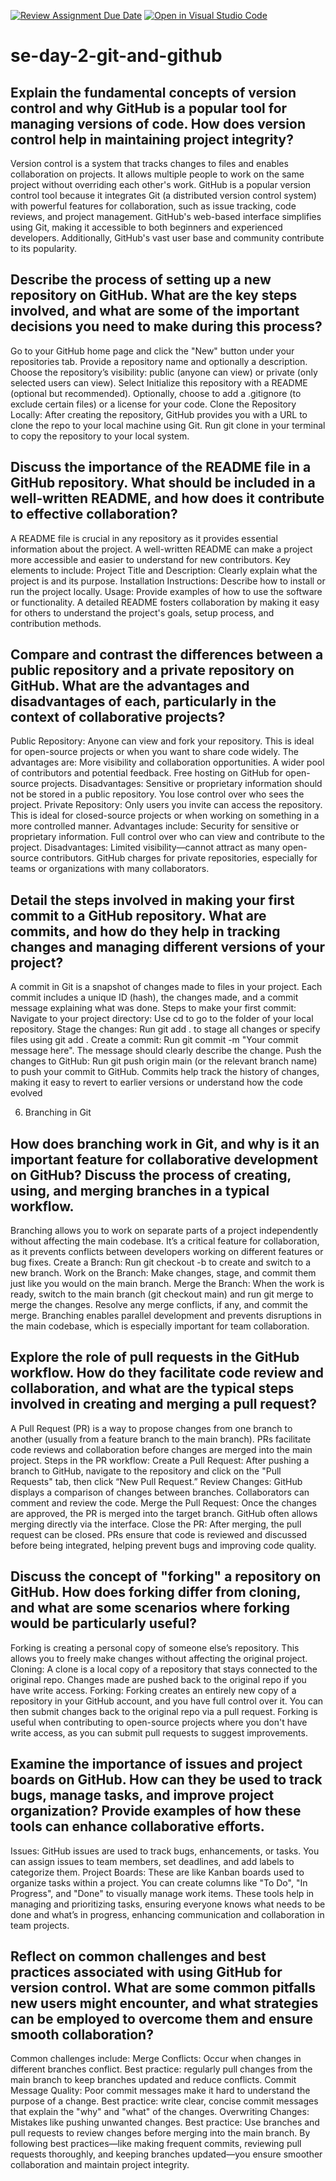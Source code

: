 [![Review Assignment Due Date](https://classroom.github.com/assets/deadline-readme-button-22041afd0340ce965d47ae6ef1cefeee28c7c493a6346c4f15d667ab976d596c.svg)](https://classroom.github.com/a/8wgCKhpZ)
[![Open in Visual Studio Code](https://classroom.github.com/assets/open-in-vscode-2e0aaae1b6195c2367325f4f02e2d04e9abb55f0b24a779b69b11b9e10269abc.svg)](https://classroom.github.com/online_ide?assignment_repo_id=17015889&assignment_repo_type=AssignmentRepo)
# se-day-2-git-and-github
## Explain the fundamental concepts of version control and why GitHub is a popular tool for managing versions of code. How does version control help in maintaining project integrity?
Version control is a system that tracks changes to files and enables collaboration on projects. It allows multiple people to work on the same project without overriding each other's work. 
GitHub is a popular version control tool because it integrates Git (a distributed version control system) with powerful features for collaboration, such as issue tracking, code reviews, and project management. GitHub's web-based interface simplifies using Git, making it accessible to both beginners and experienced developers. Additionally, GitHub's vast user base and community contribute to its popularity.


## Describe the process of setting up a new repository on GitHub. What are the key steps involved, and what are some of the important decisions you need to make during this process?
Go to your GitHub home page and click the "New" button under your repositories tab.
Provide a repository name and optionally a description.
Choose the repository’s visibility: public (anyone can view) or private (only selected users can view).
Select Initialize this repository with a README (optional but recommended).
Optionally, choose to add a .gitignore (to exclude certain files) or a license for your code.
Clone the Repository Locally:
After creating the repository, GitHub provides you with a URL to clone the repo to your local machine using Git.
Run git clone <URL> in your terminal to copy the repository to your local system.


## Discuss the importance of the README file in a GitHub repository. What should be included in a well-written README, and how does it contribute to effective collaboration?
A README file is crucial in any repository as it provides essential information about the project. A well-written README can make a project more accessible and easier to understand for new contributors. Key elements to include:
Project Title and Description: Clearly explain what the project is and its purpose.
Installation Instructions: Describe how to install or run the project locally.
Usage: Provide examples of how to use the software or functionality.
A detailed README fosters collaboration by making it easy for others to understand the project's goals, setup process, and contribution methods.



## Compare and contrast the differences between a public repository and a private repository on GitHub. What are the advantages and disadvantages of each, particularly in the context of collaborative projects?
Public Repository: Anyone can view and fork your repository. This is ideal for open-source projects or when you want to share code widely. The advantages are:
More visibility and collaboration opportunities.
A wider pool of contributors and potential feedback.
Free hosting on GitHub for open-source projects.
Disadvantages:
Sensitive or proprietary information should not be stored in a public repository.
You lose control over who sees the project.
Private Repository: Only users you invite can access the repository. This is ideal for closed-source projects or when working on something in a more controlled manner. Advantages include:
Security for sensitive or proprietary information.
Full control over who can view and contribute to the project.
Disadvantages:
Limited visibility—cannot attract as many open-source contributors.
GitHub charges for private repositories, especially for teams or organizations with many collaborators.



## Detail the steps involved in making your first commit to a GitHub repository. What are commits, and how do they help in tracking changes and managing different versions of your project?
A commit in Git is a snapshot of changes made to files in your project. Each commit includes a unique ID (hash), the changes made, and a commit message explaining what was done.
Steps to make your first commit:
Navigate to your project directory:
Use cd to go to the folder of your local repository.
Stage the changes:
Run git add . to stage all changes or specify files using git add <filename>.
Create a commit:
Run git commit -m "Your commit message here". The message should clearly describe the change.
Push the changes to GitHub:
Run git push origin main (or the relevant branch name) to push your commit to GitHub.
Commits help track the history of changes, making it easy to revert to earlier versions or understand how the code evolved




6. Branching in Git
## How does branching work in Git, and why is it an important feature for collaborative development on GitHub? Discuss the process of creating, using, and merging branches in a typical workflow.
Branching allows you to work on separate parts of a project independently without affecting the main codebase. It’s a critical feature for collaboration, as it prevents conflicts between developers working on different features or bug fixes.
Create a Branch:
Run git checkout -b <branch-name> to create and switch to a new branch.
Work on the Branch:
Make changes, stage, and commit them just like you would on the main branch.
Merge the Branch:
When the work is ready, switch to the main branch (git checkout main) and run git merge <branch-name> to merge the changes.
Resolve any merge conflicts, if any, and commit the merge.
Branching enables parallel development and prevents disruptions in the main codebase, which is especially important for team collaboration.



## Explore the role of pull requests in the GitHub workflow. How do they facilitate code review and collaboration, and what are the typical steps involved in creating and merging a pull request?
A Pull Request (PR) is a way to propose changes from one branch to another (usually from a feature branch to the main branch). PRs facilitate code reviews and collaboration before changes are merged into the main project.
Steps in the PR workflow:
Create a Pull Request: After pushing a branch to GitHub, navigate to the repository and click on the "Pull Requests" tab, then click “New Pull Request.”
Review Changes: GitHub displays a comparison of changes between branches. Collaborators can comment and review the code.
Merge the Pull Request: Once the changes are approved, the PR is merged into the target branch. GitHub often allows merging directly via the interface.
Close the PR: After merging, the pull request can be closed.
PRs ensure that code is reviewed and discussed before being integrated, helping prevent bugs and improving code quality.



## Discuss the concept of "forking" a repository on GitHub. How does forking differ from cloning, and what are some scenarios where forking would be particularly useful?
Forking is creating a personal copy of someone else’s repository. This allows you to freely make changes without affecting the original project.
Cloning: A clone is a local copy of a repository that stays connected to the original repo. Changes made are pushed back to the original repo if you have write access.
Forking: Forking creates an entirely new copy of a repository in your GitHub account, and you have full control over it. You can then submit changes back to the original repo via a pull request.
Forking is useful when contributing to open-source projects where you don't have write access, as you can submit pull requests to suggest improvements.



## Examine the importance of issues and project boards on GitHub. How can they be used to track bugs, manage tasks, and improve project organization? Provide examples of how these tools can enhance collaborative efforts.
Issues: GitHub issues are used to track bugs, enhancements, or tasks. You can assign issues to team members, set deadlines, and add labels to categorize them.
Project Boards: These are like Kanban boards used to organize tasks within a project. You can create columns like "To Do", "In Progress", and "Done" to visually manage work items.
These tools help in managing and prioritizing tasks, ensuring everyone knows what needs to be done and what’s in progress, enhancing communication and collaboration in team projects.



## Reflect on common challenges and best practices associated with using GitHub for version control. What are some common pitfalls new users might encounter, and what strategies can be employed to overcome them and ensure smooth collaboration?
Common challenges include:
Merge Conflicts: Occur when changes in different branches conflict. Best practice: regularly pull changes from the main branch to keep branches updated and reduce conflicts.
Commit Message Quality: Poor commit messages make it hard to understand the purpose of a change. Best practice: write clear, concise commit messages that explain the "why" and "what" of the changes.
Overwriting Changes: Mistakes like pushing unwanted changes. Best practice: Use branches and pull requests to review changes before merging into the main branch.
By following best practices—like making frequent commits, reviewing pull requests thoroughly, and keeping branches updated—you ensure smoother collaboration and maintain project integrity.

